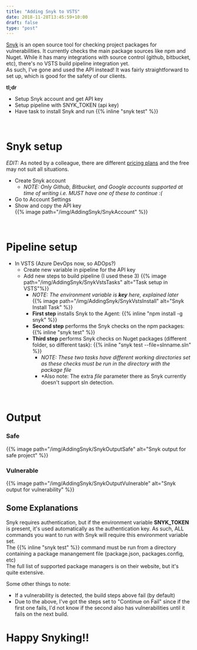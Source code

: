 ```yaml
---
title: "Adding Snyk to VSTS"
date: 2018-11-28T13:45:59+10:00
draft: false
type: "post"
---
```


[Snyk](https://snyk.io/) is an open source tool for checking project packages for vulnerabilities. It currently checks the main package sources like npm and Nuget.  While it has many integrations with source control (github, bitbucket, etc), there's no VSTS build pipeline integration yet.  
As such, I've gone and used the API instead!  It was fairly straightforward to set up, which is good for the safety of our clients.  

**tl;dr**  

- Setup Snyk account and get API key
- Setup pipeline with SNYK_TOKEN (api key)  
- Have task to install Snyk and run {{% inline "snyk test" %}}  

<br/>  

# Snyk setup  

*EDIT:* As noted by a colleague, there are different [pricing plans](https://snyk.io/plans) and the free may not suit all situations.

- Create Snyk account  
  - *NOTE: Only Github, Bitbucket, and Google accounts supported at time of writing i.e. MUST have one of these to continue :(*  
- Go to Account Settings  
- Show and copy the API key  
{{% image path="/img/AddingSnyk/SnykAccount" %}}

<br/>    

# Pipeline setup  

- In VSTS (Azure DevOps now, so ADOps?)  
  - Create new variable in pipeline for the API key  
  - Add new steps to build pipeline (I used these 3)
{{% image path="/img/AddingSnyk/SnykVstsTasks" alt="Task setup in VSTS"%}}
    - *NOTE: The environment variable is **key** here, explained later*  
{{% image path="/img/AddingSnyk/SnykVstsInstall" alt="Snyk Install Task" %}}
    - **First step** installs Snyk to the Agent: {{% inline "npm install -g snyk" %}}  
    - **Second step** performs the Snyk checks on the npm packages: {{% inline "snyk test" %}}  
    - **Third step** performs Snyk checks on Nuget packages (different folder, so different task): {{% inline "snyk test --file=slnname.sln" %}}  
      - *NOTE: These two tasks have different working directories set as these checks must be run in the directory with the package file*
      - *Also note: The extra *file* parameter there as Snyk currently doesn't support sln detection.  
<br/>  

# Output
### Safe  
{{% image path="/img/AddingSnyk/SnykOutputSafe" alt="Snyk output for safe project" %}}  

### Vulnerable  
{{% image path="/img/AddingSnyk/SnykOutputVulnerable" alt="Snyk output for vulnerability" %}}  

## Some Explanations  
Snyk requires authentication, but if the environment variable **SNYK_TOKEN** is present, it's used automatically as the authentication key. As such, ALL commands you want to run with Snyk will require this environment variable set.    
The {{% inline "snyk test" %}} command must be run from a directory containing a package manangement file (package.json, packages.config, etc)  
The full list of supported package managers is on their website, but it's quite extensive.  

Some other things to note:  
- If a vulnerability is detected, the build steps above fail (by default)  
- Due to the above, I've got the steps set to "Continue on Fail" since if the first one fails, I'd not know if the second also has vulnerabilities until it fails on the next build.  

# Happy Snyking!!